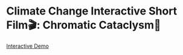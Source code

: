 # Climate Change Interactive Short Film🎬: Chromatic Cataclysm🎨

[Interactive Demo](https://www.youtube.com/watch?v=2SxZ6xex1rs&list=PLDputvH9_j_U8mb4PlIZY5rXcVj1pyQ0M)
